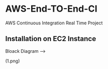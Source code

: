 # AWS-End-TO-End-CI
AWS Continuous Integration Real Time Project

## Installation on EC2 Instance

Bloack Diagram -->

(1.png)
